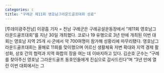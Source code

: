 ```yaml
---
categories: c
title: "구례군 제11회 영호남그라운드골프대회 성료"
---
```

[투데이광주전남] 이광흠 기자 = 전남 구례군은 구례공설운동장에서 “제11회 영호남그라운드골프대회”를 지난 30일 개최했다. 코로나 19 유행으로 3년 만에 개최된 이번 대회는 영호남 지역 25개 시·군에서 약 700여명이 참가해 성황리에 마무리됐다. 영호남그라운드골프대회는 올해로 11회를 맞이했으며 어르신 생활체육 저변 확대와 지역 경제 활성화, 상호 간의 협력과 지역 화합의 장을 여는 데 이바지하고 있다. 김순호 군수는 “구례를 찾아주신 영호남 그라운드골프 동호인들에게 진심으로 감사드린다”며 “3년 만에 열린 이번 대회에서는 그